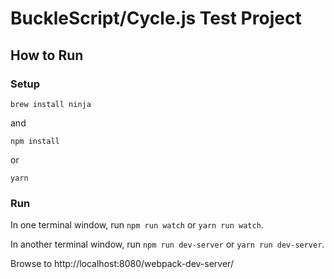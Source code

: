 # BuckleScript/Cycle.js Test Project

## How to Run

### Setup

    brew install ninja

and

    npm install

or

    yarn

### Run

In one terminal window, run `npm run watch` or `yarn run watch`.

In another terminal window, run `npm run dev-server` or `yarn run
dev-server`.

Browse to http://localhost:8080/webpack-dev-server/

